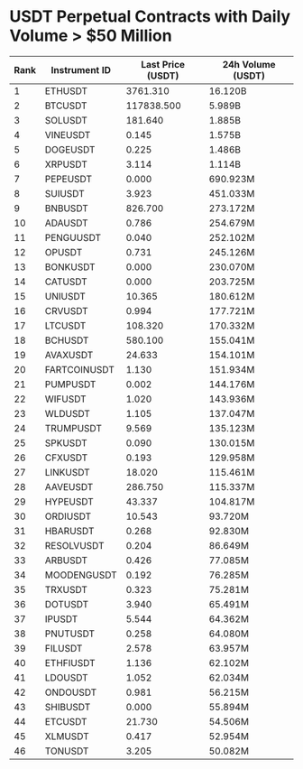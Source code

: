 # USDT Perpetual Contracts with Daily Volume > $50 Million

| Rank | Instrument ID | Last Price (USDT) | 24h Volume (USDT) |
|------|---------------|-------------------|-------------------|
| 1 | ETHUSDT | 3761.310 | 16.120B |
| 2 | BTCUSDT | 117838.500 | 5.989B |
| 3 | SOLUSDT | 181.640 | 1.885B |
| 4 | VINEUSDT | 0.145 | 1.575B |
| 5 | DOGEUSDT | 0.225 | 1.486B |
| 6 | XRPUSDT | 3.114 | 1.114B |
| 7 | PEPEUSDT | 0.000 | 690.923M |
| 8 | SUIUSDT | 3.923 | 451.033M |
| 9 | BNBUSDT | 826.700 | 273.172M |
| 10 | ADAUSDT | 0.786 | 254.679M |
| 11 | PENGUUSDT | 0.040 | 252.102M |
| 12 | OPUSDT | 0.731 | 245.126M |
| 13 | BONKUSDT | 0.000 | 230.070M |
| 14 | CATUSDT | 0.000 | 203.725M |
| 15 | UNIUSDT | 10.365 | 180.612M |
| 16 | CRVUSDT | 0.994 | 177.721M |
| 17 | LTCUSDT | 108.320 | 170.332M |
| 18 | BCHUSDT | 580.100 | 155.041M |
| 19 | AVAXUSDT | 24.633 | 154.101M |
| 20 | FARTCOINUSDT | 1.130 | 151.934M |
| 21 | PUMPUSDT | 0.002 | 144.176M |
| 22 | WIFUSDT | 1.020 | 143.936M |
| 23 | WLDUSDT | 1.105 | 137.047M |
| 24 | TRUMPUSDT | 9.569 | 135.123M |
| 25 | SPKUSDT | 0.090 | 130.015M |
| 26 | CFXUSDT | 0.193 | 129.958M |
| 27 | LINKUSDT | 18.020 | 115.461M |
| 28 | AAVEUSDT | 286.750 | 115.337M |
| 29 | HYPEUSDT | 43.337 | 104.817M |
| 30 | ORDIUSDT | 10.543 | 93.720M |
| 31 | HBARUSDT | 0.268 | 92.830M |
| 32 | RESOLVUSDT | 0.204 | 86.649M |
| 33 | ARBUSDT | 0.426 | 77.085M |
| 34 | MOODENGUSDT | 0.192 | 76.285M |
| 35 | TRXUSDT | 0.323 | 75.281M |
| 36 | DOTUSDT | 3.940 | 65.491M |
| 37 | IPUSDT | 5.544 | 64.362M |
| 38 | PNUTUSDT | 0.258 | 64.080M |
| 39 | FILUSDT | 2.578 | 63.957M |
| 40 | ETHFIUSDT | 1.136 | 62.102M |
| 41 | LDOUSDT | 1.052 | 62.034M |
| 42 | ONDOUSDT | 0.981 | 56.215M |
| 43 | SHIBUSDT | 0.000 | 55.894M |
| 44 | ETCUSDT | 21.730 | 54.506M |
| 45 | XLMUSDT | 0.417 | 52.954M |
| 46 | TONUSDT | 3.205 | 50.082M |
